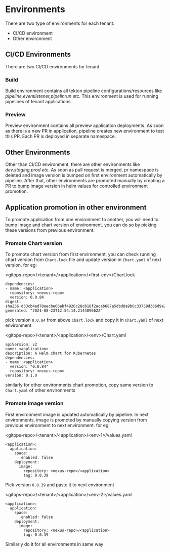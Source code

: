 # Environments

There are two type of environments for each tenant:

- CI/CD environment
- Other environment


## CI/CD Environments

There are two CI/CD environments for tenant


### Build

Build environment contains all tekton pipeline configurations/resources like *pipeline,eventlistener,pipelinrun etc*. This environment is used for running pipelines of tenant applications.

### Preview

Preview environment contains all preview application deployments. As soon as there is a new PR in application, pipeline creates new environment to test this PR. Each PR is deployed in separate namespace.

## Other Environments

Other than CI/CD environment, there are other environments like *dev,staging,prod etc*. As soon as pull request is merged, pr namespace is deleted and image version is bumped on first environment automatically by pipeline. After that, other environments are promoted manually by creating a PR to bump image version in helm values for controlled environment promotion. 

## Application promotion in other environment

To promote application from one environment to another, you will need to bump image and chart version of environment. you can do so by picking these versions from previous environment.

### Promote Chart version 

To promote chart version from first environment, you can check running chart version from ```Chart.lock``` file and update version in ```Chart.yaml``` of next version. for eg:

\<gitops-repo>/\<tenant>/\<application>/\<first-env>/Chart.lock

```
dependencies:
- name: <application>
  repository: <nexus-repo>
  version: 0.0.84
digest: sha256:d33cb4ad70eecbe66abf4926c28cb18f2acab687a5dbd8a9b6c33758d386d9a2
generated: "2021-08-23T12:54:14.214409662Z"
```
pick version ```0.0.84``` from above ```Chart.lock``` and copy it in ``Chart.yaml`` of next environment

\<gitops-repo>/\<tenant>/\<application>/\<env>/Chart.yaml
```
apiVersion: v2
name: <application>
description: A Helm chart for Kubernetes
dependencies:
- name: <application>
  version: "0.0.84"
  repository: <nexus-repo>
version: 0.1.0
```

similarly for other environments chart promotion, copy same version to ``Chart.yaml`` of other environments

### Promote image version

First environment image is updated automatically by pipeline. In next environments, image is promoted by manually copying version from previous environment to next environment. for eg:

\<gitops-repo>/\<tenant>/\<application>/\<env-1>/values.yaml

```
<application>:
  application: 
    space:
       enabled: false
    deployment:   
      image:
        repository: <nexus-repo>/<application>
        tag: 0.0.39
```

Pick version ```0.0.39``` and paste it to next environment

\<gitops-repo>/\<tenant>/\<application>/\<env-2>/values.yaml

```
<application>:
  application: 
    space:
       enabled: false
    deployment:   
      image:
        repository: <nexus-repo>/<application>
        tag: 0.0.39
```

Similarly do it for all environments in same way
